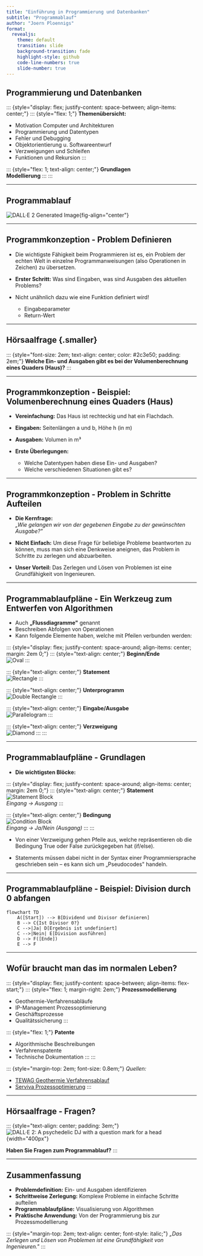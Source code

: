 ```yaml
---
title: "Einführung in Programmierung und Datenbanken"
subtitle: "Programmablauf"
author: "Joern Ploennigs"
format: 
  revealjs:
    theme: default
    transition: slide
    background-transition: fade
    highlight-style: github
    code-line-numbers: true
    slide-number: true
---
```


## Programmierung und Datenbanken

::: {style="display: flex; justify-content: space-between; align-items: center;"}
::: {style="flex: 1;"}
**Themenübersicht:**

- Motivation Computer und Architekturen
- Programmierung und Datentypen
- Fehler und Debugging
- Objektorientierung u. Softwareentwurf
- Verzweigungen und Schleifen
- Funktionen und Rekursion
:::

::: {style="flex: 1; text-align: center;"}
**Grundlagen**  
**Modellierung**
:::
:::

---

## Programmablauf

![DALL·E 2 Generated Image](images/dalle_programmablauf.png){fig-align="center"}

---

## Programmkonzeption - Problem Definieren

- Die wichtigste Fähigkeit beim Programmieren ist es, ein Problem der echten Welt in einzelne Programmanweisungen (also Operationen in Zeichen) zu übersetzen.

- **Erster Schritt:** Was sind Eingaben, was sind Ausgaben des aktuellen Problems?

- Nicht unähnlich dazu wie eine Funktion definiert wird!
  - Eingabeparameter
  - Return-Wert

---

## Hörsaalfrage {.smaller}

::: {style="font-size: 2em; text-align: center; color: #2c3e50; padding: 2em;"}
**Welche Ein- und Ausgaben gibt es bei der Volumenberechnung eines Quaders (Haus)?**
:::

---

## Programmkonzeption - Beispiel: Volumenberechnung eines Quaders (Haus)

- **Vereinfachung:** Das Haus ist rechteckig und hat ein Flachdach.

- **Eingaben:** Seitenlängen a und b, Höhe h (in m)

- **Ausgaben:** Volumen in m³

- **Erste Überlegungen:**
  - Welche Datentypen haben diese Ein- und Ausgaben?
  - Welche verschiedenen Situationen gibt es?

---

## Programmkonzeption - Problem in Schritte Aufteilen

- **Die Kernfrage:**  
  *„Wie gelangen wir von der gegebenen Eingabe zu der gewünschten Ausgabe?"*

- **Nicht Einfach:** Um diese Frage für beliebige Probleme beantworten zu können, muss man sich eine Denkweise aneignen, das Problem in Schritte zu zerlegen und abzuarbeiten.

- **Unser Vorteil:** Das Zerlegen und Lösen von Problemen ist eine Grundfähigkeit von Ingenieuren.

---

## Programmablaufpläne - Ein Werkzeug zum Entwerfen von Algorithmen

- Auch **„Flussdiagramme"** genannt
- Beschreiben Abfolgen von Operationen
- Kann folgende Elemente haben, welche mit Pfeilen verbunden werden:

::: {style="display: flex; justify-content: space-around; align-items: center; margin: 2em 0;"}
::: {style="text-align: center;"}
**Beginn/Ende**  
![Oval](images/oval.svg)
:::

::: {style="text-align: center;"}
**Statement**  
![Rectangle](images/rectangle.svg)
:::

::: {style="text-align: center;"}
**Unterprogramm**  
![Double Rectangle](images/double_rectangle.svg)
:::

::: {style="text-align: center;"}
**Eingabe/Ausgabe**  
![Parallelogram](images/parallelogram.svg)
:::

::: {style="text-align: center;"}
**Verzweigung**  
![Diamond](images/diamond.svg)
:::
:::

---

## Programmablaufpläne - Grundlagen

- **Die wichtigsten Blöcke:**

::: {style="display: flex; justify-content: space-around; align-items: center; margin: 2em 0;"}
::: {style="text-align: center;"}
**Statement**  
![Statement Block](images/statement.svg)  
*Eingang → Ausgang*
:::

::: {style="text-align: center;"}
**Bedingung**  
![Condition Block](images/condition.svg)  
*Eingang → Ja/Nein (Ausgang)*
:::
:::

- Von einer Verzweigung gehen Pfeile aus, welche repräsentieren ob die Bedingung True oder False zurückgegeben hat (if/else).

- Statements müssen dabei nicht in der Syntax einer Programmiersprache geschrieben sein – es kann sich um „Pseudocodes" handeln.

---

## Programmablaufpläne - Beispiel: Division durch 0 abfangen

```{mermaid}
flowchart TD
    A([Start]) --> B[Dividend und Divisor definieren]
    B --> C{Ist Divisor 0?}
    C -->|Ja| D[Ergebnis ist undefiniert]
    C -->|Nein| E[Division ausführen]
    D --> F([Ende])
    E --> F
```

---

## Wofür braucht man das im normalen Leben?

::: {style="display: flex; justify-content: space-between; align-items: flex-start;"}
::: {style="flex: 1; margin-right: 2em;"}
**Prozessmodellierung**

- Geothermie-Verfahrensabläufe
- IP-Management Prozessoptimierung
- Geschäftsprozesse
- Qualitätssicherung
:::

::: {style="flex: 1;"}
**Patente**

- Algorithmische Beschreibungen
- Verfahrenspatente
- Technische Dokumentation
:::
:::

::: {style="margin-top: 2em; font-size: 0.8em;"}
*Quellen:*  
- [TEWAG Geothermie Verfahrensablauf](https://www.tewag.de/files/tewag-theme/media/leistungen/verfahrensablauf_geothermie.png)
- [Serviva Prozessoptimierung](https://serviva.com/white-paper/prozessoptimierung-im-ip-management/)
:::

---

## Hörsaalfrage - Fragen?

::: {style="text-align: center; padding: 3em;"}
![DALL·E 2: A psychedelic DJ with a question mark for a head](images/dalle_dj_question.png){width="400px"}

**Haben Sie Fragen zum Programmablauf?**
:::

---

## Zusammenfassung

- **Problemdefinition:** Ein- und Ausgaben identifizieren
- **Schrittweise Zerlegung:** Komplexe Probleme in einfache Schritte aufteilen
- **Programmablaufpläne:** Visualisierung von Algorithmen
- **Praktische Anwendung:** Von der Programmierung bis zur Prozessmodellierung

::: {style="margin-top: 2em; text-align: center; font-style: italic;"}
*„Das Zerlegen und Lösen von Problemen ist eine Grundfähigkeit von Ingenieuren."*
:::